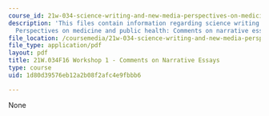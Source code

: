 ```yaml
---
course_id: 21w-034-science-writing-and-new-media-perspectives-on-medicine-and-public-health-fall-2016
description: 'This files contain information regarding science writing and new media:
  Perspectives on medicine and public health: Comments on narrative essays.'
file_location: /coursemedia/21w-034-science-writing-and-new-media-perspectives-on-medicine-and-public-health-fall-2016/1d80d39576eb12a2b08f2afc4e9fbbb6_MIT21W_034F16_Workshop1.pdf
file_type: application/pdf
layout: pdf
title: 21W.034F16 Workshop 1 - Comments on Narrative Essays
type: course
uid: 1d80d39576eb12a2b08f2afc4e9fbbb6

---
```

None